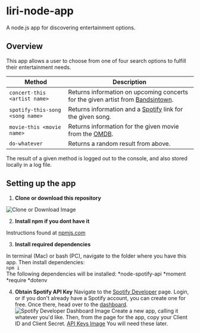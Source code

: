 # liri-node-app
A node.js app for discovering entertainment options.

## Overview
This app allows a user to choose from one of four search options to fulfill their entertainment needs.

Method | Description
------ | ----------
`concert-this <artist name>` | Returns information on upcoming concerts for the given artist from [Bandsintown](https://www.bandsintown.com/).
`spotify-this-song <song name>` | Returns information and a [Spotify](https://www.spotify.com) link for the given song.
`movie-this <movie name>` | Returns information for the given movie from the [OMDB](https://www.omdbapi.com).
`do-whatever` | Returns a random result from above.

The result of a given method is logged out to the console, and also stored locally in a log file.

## Setting up the app
1. **Clone or download this repository**

![Clone or Download Image](https://i.imgur.com/ZP8N719.png)

2. **Install npm if you dont have it**

  Instructions found at [npmjs.com](https://docs.npmjs.com/getting-started/installing-node)

3. **Install required dependencies**

  In terminal (Mac) or bash (PC), navigate to the folder where you have this app. Then install dependencies:  
`npm i`  
  The following dependencies will be installed:
    *node-spotify-api
    *moment
    *require
    *dotenv

4. **Obtain Spotify API Key**
  Navigate to the [Spotify Developer](https://developer.spotify.com/dashboard/login) page. Login, or if you don't already have a Spotify account, you can create one for free. Once there, head over to the [dashboard](https://developer.spotify.com/dashboard/applications). 
  ![Spotify Developer Dashboard Image](https://i.imgur.com/H81Ehgw.png)
  Create a new app, calling it whatever you'd like. Then, from the page for the app, copy your Client ID and Client Secret.
  [API Keys Image](https://i.imgur.com/DV6dMFI.png)
  You will need these later.

